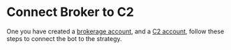 # Connect Broker to C2

One you have created a [brokerage account](/brokers), and a [C2 account](/howto/collective2_setup), follow these steps to connect the bot to the strategy.

## 
